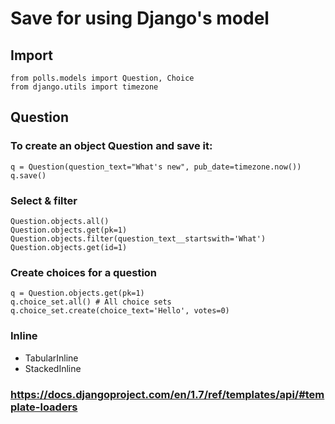 # Save for using Django's model

## Import
```
from polls.models import Question, Choice
from django.utils import timezone
```

## Question
### To create an object Question and save it:
```
q = Question(question_text="What's new", pub_date=timezone.now())
q.save()
```

### Select & filter
```
Question.objects.all()
Question.objects.get(pk=1)
Question.objects.filter(question_text__startswith='What')
Question.objects.get(id=1)
```

### Create choices for a question
```
q = Question.objects.get(pk=1)
q.choice_set.all() # All choice sets
q.choice_set.create(choice_text='Hello', votes=0)
```

### Inline
- TabularInline
- StackedInline

### https://docs.djangoproject.com/en/1.7/ref/templates/api/#template-loaders